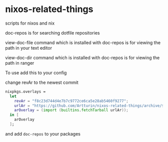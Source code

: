 # nixos-related-things
scripts for nixos and nix

doc-repos is for searching dotfile repositories

view-doc-file command which is installed with doc-repos is for viewing the path in your text editor

view-doc-dir command which is installed with doc-repos is for viewing the path in ranger

To use add this to your config

change revAr to the newest commit

```nix
nixpkgs.overlays =
  let
    revAr = "f8c23d744d4e7b7c9772ce6ca5e28ab5460f9277";
    urlAr = "https://github.com/Artturin/nixos-related-things/archive/${revAr}.tar.gz";
    arOverlay = (import (builtins.fetchTarball urlAr));
  in [
    arOverlay
  ];
```
and add `doc-repos` to your packages


